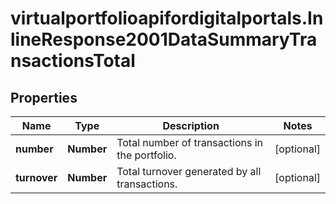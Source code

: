 # virtualportfolioapifordigitalportals.InlineResponse2001DataSummaryTransactionsTotal

## Properties

Name | Type | Description | Notes
------------ | ------------- | ------------- | -------------
**number** | **Number** | Total number of transactions in the portfolio. | [optional] 
**turnover** | **Number** | Total turnover generated by all transactions. | [optional] 


